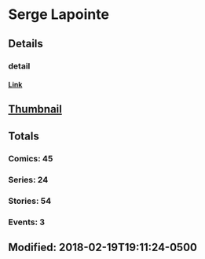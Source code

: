 # Serge  Lapointe 
## Details
### detail
#### [Link](http://marvel.com/comics/creators/9437/serge_lapointe?utm_campaign=apiRef&utm_source=225578a89fc76f3d20fbffda5d17a88d)
## [Thumbnail](http://i.annihil.us/u/prod/marvel/i/mg/6/60/4bb7c86d24353.jpg)
## Totals
### Comics: 45
### Series: 24
### Stories: 54
### Events: 3
## Modified: 2018-02-19T19:11:24-0500